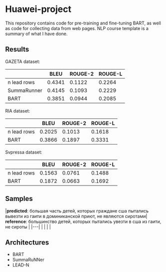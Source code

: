 # Huawei-project
This repository contains code for pre-training and fine-tuning BART, as well as code for collecting data from web pages.
NLP course template is a summary of what I have done.
## Results
GAZETA dataset:

|             | BLEU   | ROUGE-2 | ROUGE-L |
|-------------|--------|---------|---------|
| n lead rows | 0.4341 | 0.1122  | 0.2264  |
| SummaRunner | 0.4145 | 0.1093  | 0.2229  |
| BART        | 0.3851 | 0.0944  | 0.2085  |

RIA dataset:

|             | BLEU   | ROUGE-2 | ROUGE-L |
|-------------|--------|---------|---------|
| n lead rows | 0.2025 | 0.1013  | 0.1618  |
| BART        | 0.3866 | 0.1897  | 0.3331  |

Svpressa dataset:

|             | BLEU   | ROUGE-2 | ROUGE-L |
|-------------|--------|---------|---------|
| n lead rows | 0.1563 | 0.0761  | 0.1488  |
| BART        | 0.1872 | 0.0663  | 0.1692  |

## Samples
|**predicted**:  большая часть детей, которых граждане сша пытались вывезти из гаити в доминиканской приют, не являются сиротами| **reference**: большинство детей, которых пытались увезти в сша из гаити, не сироты |
|---|
|   |
|   |

## Architectures
* BART
* SummaRuNNer
* LEAD-N
